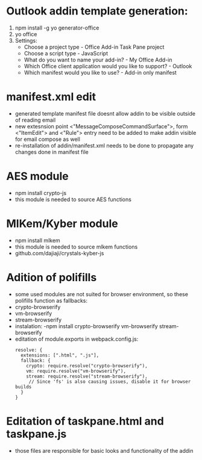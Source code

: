 # Outlook addin template generation:
1. npm install -g yo generator-office
2. yo office
3. Settings:
    - Choose a project type - Office Add-in Task Pane project
    - Choose a script type - JavaScript
    - What do you want to name your add-in? - My Office Add-in
    - Which Office client application would you like to support? - Outlook
    - Which manifest would you like to use? - Add-in only manifest

# manifest.xml edit
- generated template manifest file doesnt allow addin to be visible outside of reading email
- new extesnsion point <"MessageComposeCommandSurface">, form <"ItemEdit"> and <"Rule"> entry need to be added to make addin visible for email compose as well
- re-installation of addin/manifest.xml needs to be done to propagate any changes done in manifest file

# AES module
- npm install crypto-js
- this module is needed to source AES functions

# MlKem/Kyber module
- npm install mlkem
- this module is needed to source mlkem functions
- github.com/dajiaji/crystals-kyber-js

# Adition of polifills
- some used modules are not suited for browser environment, so these polifills function as fallbacks:
- crypto-browserify
- vm-browserify
- stream-browserify
- instalation:
    -npm install crypto-browserify vm-browserify stream-browserify
- editation of module.exports in webpack.config.js:
    ```
    resolve: {
      extensions: [".html", ".js"],
      fallback: {
        crypto: require.resolve("crypto-browserify"),
        vm: require.resolve("vm-browserify"),
        stream: require.resolve("stream-browserify"),
         // Since 'fs' is also causing issues, disable it for browser builds
      }
    }
    ```

# Editation of taskpane.html and taskpane.js
- those files are responsible for basic looks and functionality of the addin


